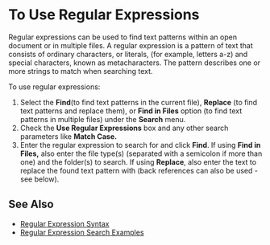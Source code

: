 # To Use Regular Expressions

Regular expressions can be used to find text patterns within an open document
or in multiple files. A regular expression is a pattern of text that consists of
ordinary characters, or literals, (for example, letters a-z) and special
characters, known as metacharacters. The pattern describes one or more strings
to match when searching text.

To use regular expressions:

1. Select the **Find**(to find text patterns in the current file), **Replace** (to find text patterns and replace them), or **Find in Files**
option (to find text patterns in multiple files) under the **Search** menu.
2. Check the **Use Regular Expressions** box and any other search
parameters like **Match Case.**
3. Enter the regular expression to search for and click **Find**. If using **Find in Files,** also enter the file type(s) (separated with a semicolon if
more than one) and the folder(s) to search. If using **Replace**, also
enter the text to replace the found text pattern with (back references can
also be used - see below).

## **See Also**

- [Regular Expression Syntax](search_regexp_syntax)
- [Regular Expression Search Examples](search_reg_exp_ex)
